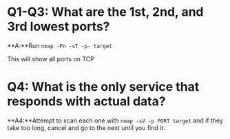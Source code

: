 # Q1-Q3: What are the 1st, 2nd, and 3rd lowest ports?
**A:**Run `nmap -Pn -sT -p- target`

This will show all ports on TCP

# Q4: What is the only service that responds with actual data?
**A4:**Attempt to scan each one with `nmap -sV -p PORT target` and if they take too long, cancel and go to the next until you find it.